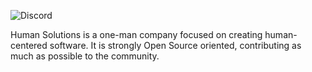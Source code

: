 ![Discord](https://img.shields.io/discord/853925850343538689?color=%2391BCE6&logo=discord&logoColor=%2391BCE6)


Human Solutions is a one-man company focused on creating human-centered software. 
It is strongly Open Source oriented, contributing as much as possible to the community.
